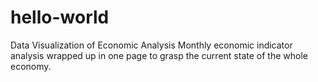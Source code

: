 # hello-world
Data Visualization of Economic Analysis
Monthly economic indicator analysis wrapped up in one page to grasp the current state of the whole economy.
